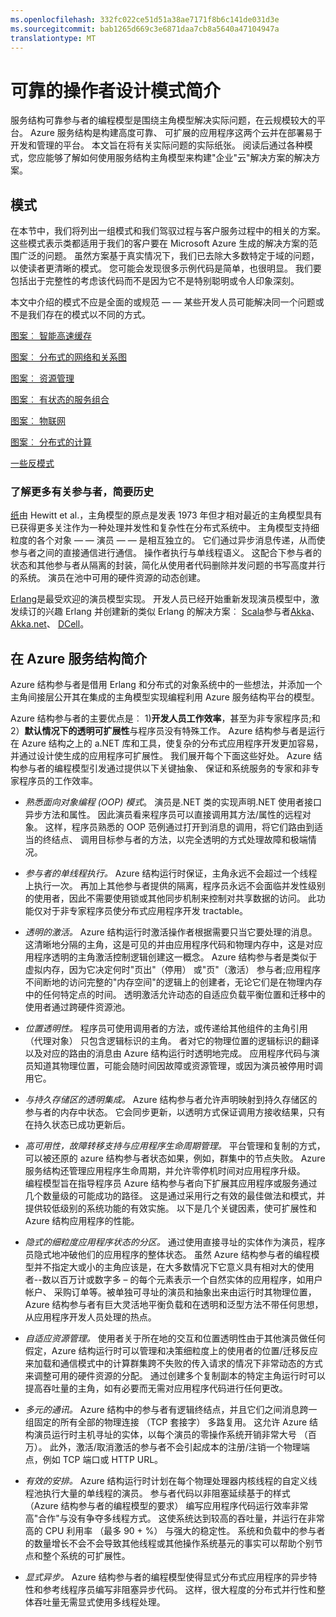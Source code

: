 ```yaml
---
ms.openlocfilehash: 332fc022ce51d51a38ae7171f8b6c141de031d3e
ms.sourcegitcommit: bab1265d669c3e6871daa7cb8a5640a47104947a
translationtype: MT
---
```

<properties
   pageTitle="Azure 服务结构演员简介模式和反模式"
   description="设计模式，可以很好地服务结构参与者"
   services="service-fabric"
   documentationCenter=".net"
   authors="jessebenson"
   manager="timlt"
   editor=""/>

<tags
   ms.service="service-fabric"
   ms.devlang="dotnet"
   ms.topic="article"
   ms.tgt_pltfrm="NA"
   ms.workload="NA"
   ms.date="08/11/2015"
   ms.author="claudioc"/>

# 可靠的操作者设计模式简介
服务结构可靠参与者的编程模型是围绕主角模型解决实际问题，在云规模较大的平台。 Azure 服务结构是构建高度可靠、 可扩展的应用程序这两个云并在部署易于开发和管理的平台。
本文旨在将有关实际问题的实际纸张。  阅读后通过各种模式，您应能够了解如何使用服务结构主角模型来构建"企业"云"解决方案的解决方案。

## 模式
在本节中，我们将列出一组模式和我们驾驭过程与客户服务过程中的相关的方案。
这些模式表示类都适用于我们的客户要在 Microsoft Azure 生成的解决方案的范围广泛的问题。
虽然方案基于真实情况下，我们已去除大多数特定于域的问题，以使读者更清晰的模式。 您可能会发现很多示例代码是简单，也很明显。 我们要包括出于完整性的考虑该代码而不是因为它不是特别聪明或令人印象深刻。

本文中介绍的模式不应是全面的或规范 — — 某些开发人员可能解决同一个问题或不是我们存在的模式以不同的方式。

[图案︰ 智能高速缓存](service-fabric-reliable-actors-pattern-smart-cache.md)

[图案︰ 分布式的网络和关系图](service-fabric-reliable-actors-pattern-distributed-networks-and-graphs.md)

[图案︰ 资源管理](service-fabric-reliable-actors-pattern-resource-governance.md)

[图案︰ 有状态的服务组合](service-fabric-reliable-actors-pattern-stateful-service-composition.md)

[图案︰ 物联网](service-fabric-reliable-actors-pattern-internet-of-things.md)

[图案︰ 分布式的计算](service-fabric-reliable-actors-pattern-distributed-computation.md)

[一些反模式](service-fabric-reliable-actors-anti-patterns.md)

### 了解更多有关参与者，简要历史
[纸](http://dl.acm.org/citation.cfm?id=1624804)由 Hewitt et al.，主角模型的原点是发表 1973 年但才相对最近的主角模型具有已获得更多关注作为一种处理并发性和复杂性在分布式系统中。
主角模型支持细粒度的各个对象 — — 演员 — — 是相互独立的。 它们通过异步消息传递，从而使参与者之间的直接通信进行通信。 操作者执行与单线程语义。 这配合下参与者的状态和其他参与者从隔离的封装，简化从使用者代码删除并发问题的书写高度并行的系统。 演员在池中可用的硬件资源的动态创建。

[Erlang](http://www.erlang.org/)是最受欢迎的演员模型实现。 开发人员已经开始重新发现演员模型中，激发续订的兴趣 Erlang 并创建新的类似 Erlang 的解决方案︰ [Scala](http://www.scala-lang.org/)参与者[Akka](http://akka.io)、 [Akka.net](http://getakka.net/)、 [DCell](http://research.microsoft.com/pubs/75988/dcell.pdf)。

## 在 Azure 服务结构简介
Azure 结构参与者是借用 Erlang 和分布式的对象系统中的一些想法，并添加一个主角间接层公开其在集成的主角模型实现编程利用 Azure 服务结构平台的模型。

Azure 结构参与者的主要优点是︰ 1)**开发人员工作效率**，甚至为非专家程序员;和 2）**默认情况下的透明可扩展性**与程序员没有特殊工作。 Azure 结构参与者是运行在 Azure 结构之上的 a.NET 库和工具，使复杂的分布式应用程序开发更加容易，并通过设计使生成的应用程序可扩展性。 我们展开每个下面这些好处。
Azure 结构参与者的编程模型引发通过提供以下关键抽象、 保证和系统服务的专家和非专家程序员的工作效率。

* *熟悉面向对象编程 (OOP) 模式*。 演员是.NET 类的实现声明.NET 使用者接口异步方法和属性。 因此演员看来程序员可以直接调用其方法/属性的远程对象。 这样，程序员熟悉的 OOP 范例通过打开到消息的调用，将它们路由到适当的终结点、 调用目标参与者的方法，以完全透明的方式处理故障和极端情况。

* *参与者的单线程执行。* Azure 结构运行时保证，主角永远不会超过一个线程上执行一次。 再加上其他参与者提供的隔离，程序员永远不会面临并发性级别的使用者，因此不需要使用锁或其他同步机制来控制对共享数据的访问。 此功能仅对于非专家程序员使分布式应用程序开发 tractable。

* *透明的激活。* Azure 结构运行时激活操作者根据需要只当它要处理的消息。 这清晰地分隔的主角，这是可见的并由应用程序代码和物理内存中，这是对应用程序透明的主角激活控制逻辑创建这一概念。 Azure 结构参与者是类似于虚拟内存，因为它决定何时"页出"（停用） 或"页"（激活） 参与者;应用程序不间断地的访问完整的"内存空间"的逻辑上的创建者，无论它们是在物理内存中的任何特定点的时间。 透明激活允许动态的自适应负载平衡位置和迁移中的使用者通过跨硬件资源池。

* *位置透明性。* 程序员可使用调用者的方法，或传递给其他组件的主角引用 （代理对象） 只包含逻辑标识的主角。 者对它的物理位置的逻辑标识的翻译以及对应的路由的消息由 Azure 结构运行时透明地完成。 应用程序代码与演员知道其物理位置，可能会随时间因故障或资源管理，或因为演员被停用时调用它。

* *与持久存储区的透明集成。* Azure 结构参与者允许声明映射到持久存储区的参与者的内存中状态。 它会同步更新，以透明方式保证调用方接收结果，只有在持久状态已成功更新后。

* *高可用性，故障转移支持与应用程序生命周期管理。* 平台管理和复制的方式，可以被还原的 azure 结构参与者状态如果，例如，群集中的节点失败。 Azure 服务结构还管理应用程序生命周期，并允许零停机时间对应用程序升级。  
编程模型旨在指导程序员 Azure 结构参与者向下扩展其应用程序或服务通过几个数量级的可能成功的路径。 这是通过采用行之有效的最佳做法和模式，并提供较低级别的系统功能的有效实施。 以下是几个关键因素，使可扩展性和 Azure 结构应用程序的性能。

* *隐式的细粒度应用程序状态的分区。* 通过使用直接寻址的实体作为演员，程序员隐式地冲破他们的应用程序的整体状态。 虽然 Azure 结构参与者的编程模型并不指定大或小的主角应该是，在大多数情况下它意义具有相对大的使用者--数以百万计或数字多 – 的每个元素表示一个自然实体的应用程序，如用户帐户、 采购订单等。被单独可寻址的演员和抽象出来由运行时其物理位置，Azure 结构参与者有巨大灵活地平衡负载和在透明和泛型方法不带任何思想，从应用程序开发人员处理的热点。

* *自适应资源管理。* 使用者关于所在地的交互和位置透明性由于其他演员做任何假定，Azure 结构运行时可以管理和决策细粒度上的使用者的位置/迁移反应来加载和通信模式中的计算群集跨不失败的传入请求的情况下非常动态的方式来调整可用的硬件资源的分配。 通过创建多个复制副本的特定主角运行时可以提高吞吐量的主角，如有必要而无需对应用程序代码进行任何更改。

* *多元的通讯。* Azure 结构中的参与者有逻辑终结点，并且它们之间消息跨一组固定的所有全部的物理连接 （TCP 套接字） 多路复用。 这允许 Azure 结构演员运行时主机寻址的实体，以每个演员的零操作系统开销非常大号 （百万）。 此外，激活/取消激活的参与者不会引起成本的注册/注销一个物理端点，例如 TCP 端口或 HTTP URL。

* *有效的安排。* Azure 结构运行时计划在每个物理处理器内核线程的自定义线程池执行大量的单线程的演员。 参与者代码以非阻塞延续基于的样式 （Azure 结构参与者的编程模型的要求） 编写应用程序代码运行效率非常高"合作"与没有争夺多线程方式。 这使系统达到较高的吞吐量，并运行在非常高的 CPU 利用率 （最多 90 + %） 与强大的稳定性。 系统和负载中的参与者的数量增长不会不会导致其他线程或其他操作系统基元的事实可以帮助个别节点和整个系统的可扩展性。

* *显式异步。* Azure 结构参与者的编程模型使得显式分布式应用程序的异步特性和参考线程序员编写非阻塞异步代码。 这样，很大程度的分布式并行性和整体吞吐量无需显式使用多线程处理。
